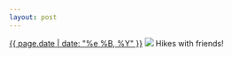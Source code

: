 ```yaml
---
layout: post
---
```


<p>
  <time><a href="/349">{{ page.date | date: "%e %B, %Y" }}</a></time>
  <a href="/349"><img src="{{ site.assets_url }}/349.jpg"/></a>
  <span>Hikes with friends!</span>
</p>
